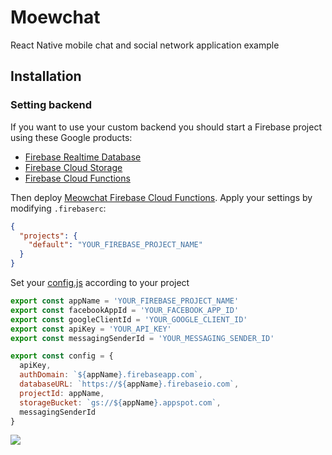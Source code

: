# Moewchat
React Native mobile chat and social network application example

## Installation

### Setting backend
If you want to use your custom backend you should start a Firebase project using these Google products:
* [Firebase Realtime Database](https://firebase.google.com/products/realtime-database/)
* [Firebase Cloud Storage](https://firebase.google.com/products/storage/)
* [Firebase Cloud Functions](https://firebase.google.com/products/functions/)

Then deploy [Meowchat Firebase Cloud Functions](https://github.com/omiceron/firebase-functions-example). Apply your settings by modifying `.firebaserc`:
```json
{
  "projects": {
    "default": "YOUR_FIREBASE_PROJECT_NAME"
  }
}
```
Set your [config.js](src/config.js) according to your project

```js
export const appName = 'YOUR_FIREBASE_PROJECT_NAME'
export const facebookAppId = 'YOUR_FACEBOOK_APP_ID'
export const googleClientId = 'YOUR_GOOGLE_CLIENT_ID'
export const apiKey = 'YOUR_API_KEY'
export const messagingSenderId = 'YOUR_MESSAGING_SENDER_ID'

export const config = {
  apiKey,
  authDomain: `${appName}.firebaseapp.com`,
  databaseURL: `https://${appName}.firebaseio.com`,
  projectId: appName,
  storageBucket: `gs://${appName}.appspot.com`,
  messagingSenderId
}
```


![](https://media.giphy.com/media/1o1xaEGDLnqM9Xt1eb/giphy.gif)
